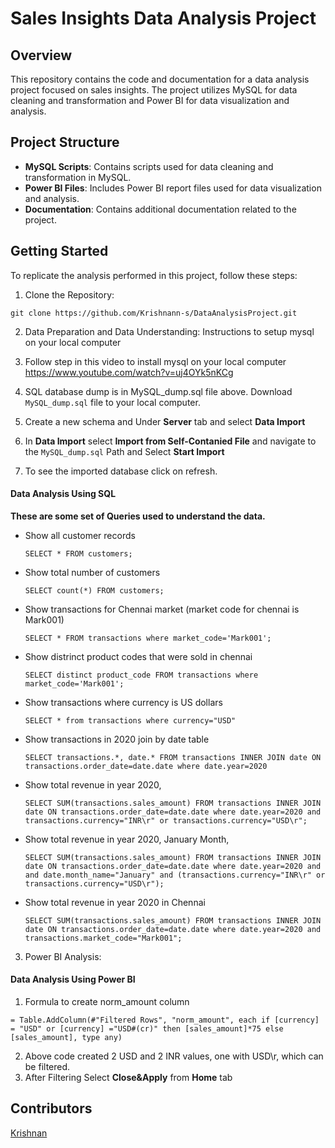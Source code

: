 # Sales Insights Data Analysis Project

## Overview
This repository contains the code and documentation for a data analysis project focused on sales insights. The project utilizes MySQL for data cleaning and transformation and Power BI for data visualization and analysis.

## Project Structure
- __MySQL Scripts__: Contains scripts used for data cleaning and transformation in MySQL.
- __Power BI Files__: Includes Power BI report files used for data visualization and analysis.
- __Documentation__: Contains additional documentation related to the project.

## Getting Started
To replicate the analysis performed in this project, follow these steps:

1. Clone the Repository:
```
git clone https://github.com/Krishnann-s/DataAnalysisProject.git
```

2. Data Preparation and Data Understanding:
Instructions to setup mysql on your local computer

1. Follow step in this video to install mysql on your local computer
https://www.youtube.com/watch?v=uj4OYk5nKCg

1. SQL database dump is in MySQL_dump.sql file above. Download `MySQL_dump.sql` file to your local computer.
2. Create a new schema and Under __Server__ tab and select __Data Import__
3. In __Data Import__ select __Import from Self-Contanied File__ and navigate to the `MySQL_dump.sql` Path and Select __Start Import__
4. To see the imported database click on refresh.

#### Data Analysis Using SQL

__These are some set of Queries used to understand the data.__

- Show all customer records

    ```
    SELECT * FROM customers;
    ```

- Show total number of customers

    ```
    SELECT count(*) FROM customers;
    ```

- Show transactions for Chennai market (market code for chennai is Mark001)

    ```
    SELECT * FROM transactions where market_code='Mark001';
    ```

- Show distrinct product codes that were sold in chennai

    ```
    SELECT distinct product_code FROM transactions where market_code='Mark001';
    ```

- Show transactions where currency is US dollars

    ```
    SELECT * from transactions where currency="USD"
    ```

- Show transactions in 2020 join by date table

    ```
    SELECT transactions.*, date.* FROM transactions INNER JOIN date ON transactions.order_date=date.date where date.year=2020
    ```

- Show total revenue in year 2020,

    ```
    SELECT SUM(transactions.sales_amount) FROM transactions INNER JOIN date ON transactions.order_date=date.date where date.year=2020 and transactions.currency="INR\r" or transactions.currency="USD\r";
    ```
	
- Show total revenue in year 2020, January Month,

    ```
    SELECT SUM(transactions.sales_amount) FROM transactions INNER JOIN date ON transactions.order_date=date.date where date.year=2020 and and date.month_name="January" and (transactions.currency="INR\r" or transactions.currency="USD\r");
    ```

- Show total revenue in year 2020 in Chennai

    ```
    SELECT SUM(transactions.sales_amount) FROM transactions INNER JOIN date ON transactions.order_date=date.date where date.year=2020 and transactions.market_code="Mark001";
    ```
3. Power BI Analysis:

#### Data Analysis Using Power BI

1. Formula to create norm_amount column
```
= Table.AddColumn(#"Filtered Rows", "norm_amount", each if [currency] = "USD" or [currency] ="USD#(cr)" then [sales_amount]*75 else [sales_amount], type any)
```
2. Above code created 2 USD and 2 INR values, one with USD\r, which can be filtered.
3. After Filtering Select __Close&Apply__ from __Home__ tab


## Contributors
[Krishnan](https://github.com/Krishnann-s)


